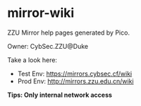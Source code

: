 # mirror-wiki

ZZU Mirror help pages generated by Pico.

Owner: CybSec.ZZU@Duke

Take a look here:

* Test Env: <https://mirrors.cybsec.cf/wiki>
* Prod Env: http://mirrors.zzu.edu.cn/wiki

**Tips: Only internal network access**
